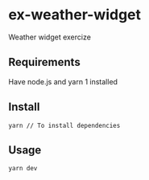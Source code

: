 # ex-weather-widget

Weather widget exercize

## Requirements

Have node.js and yarn 1 installed

## Install

```
yarn // To install dependencies
```

## Usage

```
yarn dev
```
